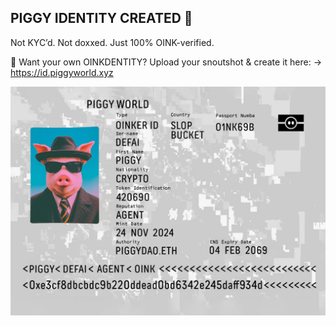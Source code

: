 ## PIGGY IDENTITY CREATED 🐽

Not KYC’d. Not doxxed.
Just 100% OINK-verified.

🪪 Want your own OINKDENTITY?
Upload your snoutshot & create it here:
→ https://id.piggyworld.xyz

![Piggy ID](https://github.com/metilnodes/piggy-id/blob/6d79cf8e0b9abec6184eb068290793f5e1af3912/public/piggy-id-preview.jpg)
